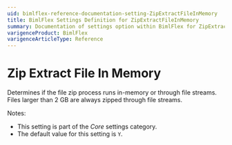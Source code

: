 ```yaml
---
uid: bimlflex-reference-documentation-setting-ZipExtractFileInMemory
title: BimlFlex Settings Definition for ZipExtractFileInMemory
summary: Documentation of settings option within BimlFlex for ZipExtractFileInMemory
varigenceProduct: BimlFlex
varigenceArticleType: Reference
---
```


# Zip Extract File In Memory

Determines if the file zip process runs in-memory or through file streams. Files larger than 2 GB are always zipped through file streams.

Notes:

* This setting is part of the *Core* settings category.
* The default value for this setting is `Y`.

